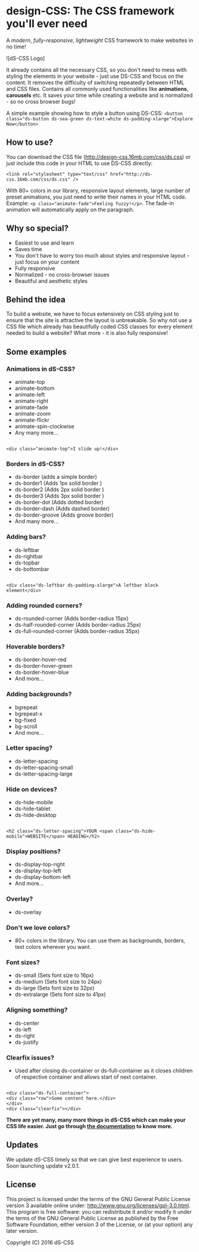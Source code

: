 # design-CSS: The CSS framework you'll ever need

A *modern*, *fully-responsive*, *lightweight* CSS framework to make websites in no time!

![dS-CSS Logo]

It already contains all the necessary CSS, so you don't need to mess with styling the elements in your website - just use DS-CSS and focus on the content. It removes the difficulty of switching repeatedly between HTML and CSS files.  Contains all commonly used functionalities like **animations**, **carousels** etc. It saves your time while creating a website and is normalized - so no cross browser bugs!

A simple example showing how to style a button using DS-CSS: `<button class="ds-button ds-sea-green ds-text-white ds-padding-xlarge">Explore Now</button>`


## How to use?
You can download the CSS file (http://design-css.16mb.com/css/ds.css) or just include this code in your HTML to use DS-CSS directly:

```
<link rel="stylesheet" type="text/css" href="http://ds-css.16mb.com/css/ds.css" />
```

With 80+ colors in our library, responsive layout elements, large number of preset animations, you just need to write their names in your HTML code. Example: `<p class="animate-fade">Feeling fuzzy!</p>`. The fade-in animation will automatically apply on the paragraph.


## Why so special?
* Easiest to use and learn
* Saves time
* You don't have to worry too much about styles and responsive layout - just focus on your content
* Fully responsive
* Normalized - no cross-browser issues
* Beautiful and aesthetic styles


## Behind the idea
To build a website, we have to focus extensively on CSS styling just to ensure that the site is attractive the layout is unbreakable. So why not use a CSS file which already has beautifully coded CSS classes for every element needed to build a website? What more - it is also fully responsive!


## Some examples
### Animations in dS-CSS?
- animate-top
- animate-bottom
- animate-left
- animate-right
- animate-fade
- animate-zoom
- animate-flickr
- animate-spin-clockwise
- Any many more...

```

<div class="animate-top">I slide up!</div>

```


### Borders in dS-CSS?
- ds-border (adds a simple border)
- ds-border1 (Adds 1px solid border )
- ds-border2 (Adds 2px solid border )
- ds-border3 (Adds 3px solid border )
- ds-border-dot (Adds dotted border)
- ds-border-dash (Adds dashed border)
- ds-border-groove (Adds groove border)
- And many more...


### Adding bars?
- ds-leftbar
- ds-rightbar
- ds-topbar
- ds-bottombar

```

<div class="ds-leftbar ds-padding-xlarge">A leftbar block element</div>

```

### Adding rounded corners?
- ds-rounded-corner (Adds border-radius 15px)
- ds-half-rounded-corner (Adds border-radius 25px)
- ds-full-rounded-corner (Adds border-radius 35px)


### Hoverable borders?
- ds-border-hover-red
- ds-border-hover-green
- ds-border-hover-blue
- And more...


### Adding backgrounds?
- bgrepeat
- bgrepeat-x
- bg-fixed
- bg-scroll
- And more...

### Letter spacing?
- ds-letter-spacing
- ds-letter-spacing-small
- ds-letter-spacing-large

### Hide on devices?
- ds-hide-mobile
- ds-hide-tablet
- ds-hide-desktop

```

<h2 class="ds-letter-spacing">YOUR <span class="ds-hide-mobile">WEBSITE</span> HEADING</h2>

```


### Display positions?
- ds-display-top-right
- ds-display-top-left
- ds-display-bottom-left
- And more...


### Overlay?
- ds-overlay


### Don't we love colors?
- 80+ colors in the library. You can use them as backgrounds, borders, text colors wherever you want.


### Font sizes?
- ds-small (Sets font size to 16px)
- ds-medium (Sets font size to 24px)
- ds-large (Sets font size to 32px)
- ds-extralarge (Sets font size to 41px)


### Aligning something?
- ds-center
- ds-left
- ds-right
- ds-justify


### Clearfix issues?
- Used after closing ds-container or ds-full-container as it closes children of respective container and allows start of next container.

```

<div class="ds-full-container">
<div class="row">Some content here.</div>
</div>
<div class="clearfix"></div>

```

**There are yet many, many more things in dS-CSS which can make your CSS life easier. Just go through [the documentation](https://github.com/ds-css/dS-CSS/raw/master/documentation.pdf) to know more.**


## Updates
We update dS-CSS timely so that we can give best experience to users. Soon launching update v2.0.1.


## License
This project is licensed under the terms of the GNU General Public License version 3 available online under: http://www.gnu.org/licenses/gpl-3.0.html. This program is free software: you can redistribute it and/or modify it under the terms of the GNU General Public License as published by the Free Software Foundation, either version 3 of the License, or (at your option) any later version.

Copyright (C) 2016 dS-CSS
